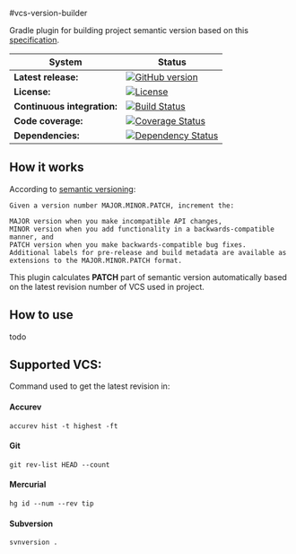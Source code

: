 #vcs-version-builder

Gradle plugin for building project semantic version based on this [specification](http://semver.org/).

System|Status
---|---
**Latest release:**   |[![GitHub version](https://badge.fury.io/gh/moleksyuk%2Fvcs-semantic-version.svg)](http://badge.fury.io/gh/moleksyuk%2Fvcs-semantic-version)
**License:**   |[![License](http://img.shields.io/:license-mit-blue.svg)](http://doge.mit-license.org)
**Continuous integration:**   |[![Build Status](https://travis-ci.org/moleksyuk/vcs-semantic-version.svg?branch=master)](https://travis-ci.org/moleksyuk/vcs-semantic-version)
**Code coverage:**   |[![Coverage Status](https://img.shields.io/coveralls/moleksyuk/vcs-semantic-version.svg)](https://coveralls.io/r/moleksyuk/vcs-semantic-version)
**Dependencies:**   |[![Dependency Status](https://www.versioneye.com/user/projects/54ad0e61b6c7ffd180000150/badge.svg?style=flat)](https://www.versioneye.com/user/projects/54ad0e61b6c7ffd180000150)

## How it works
According to [semantic versioning](http://semver.org/):

```
Given a version number MAJOR.MINOR.PATCH, increment the:

MAJOR version when you make incompatible API changes,
MINOR version when you add functionality in a backwards-compatible manner, and
PATCH version when you make backwards-compatible bug fixes.
Additional labels for pre-release and build metadata are available as extensions to the MAJOR.MINOR.PATCH format.
```
This plugin calculates **PATCH** part of semantic version automatically based on the latest revision number of VCS used in project.

## How to use
todo

## Supported VCS:
Command used to get the latest revision in:

#### Accurev
```
accurev hist -t highest -ft
```

#### Git
```
git rev-list HEAD --count
```

#### Mercurial
```
hg id --num --rev tip
```

#### Subversion
```
svnversion .
```
